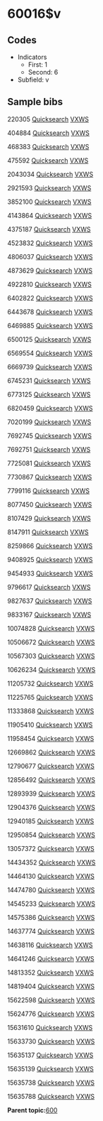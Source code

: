 # 60016$v

## Codes

-   Indicators
    -   First: 1
    -   Second: 6
-   Subfield: v

## Sample bibs

220305 [Quicksearch](https://search.library.yale.edu/catalog/220305) [VXWS](http://prodorbis.library.yale.edu:7014/vxws/GetHoldingsService?bibId=220305)

404884 [Quicksearch](https://search.library.yale.edu/catalog/404884) [VXWS](http://prodorbis.library.yale.edu:7014/vxws/GetHoldingsService?bibId=404884)

468383 [Quicksearch](https://search.library.yale.edu/catalog/468383) [VXWS](http://prodorbis.library.yale.edu:7014/vxws/GetHoldingsService?bibId=468383)

475592 [Quicksearch](https://search.library.yale.edu/catalog/475592) [VXWS](http://prodorbis.library.yale.edu:7014/vxws/GetHoldingsService?bibId=475592)

2043034 [Quicksearch](https://search.library.yale.edu/catalog/2043034) [VXWS](http://prodorbis.library.yale.edu:7014/vxws/GetHoldingsService?bibId=2043034)

2921593 [Quicksearch](https://search.library.yale.edu/catalog/2921593) [VXWS](http://prodorbis.library.yale.edu:7014/vxws/GetHoldingsService?bibId=2921593)

3852100 [Quicksearch](https://search.library.yale.edu/catalog/3852100) [VXWS](http://prodorbis.library.yale.edu:7014/vxws/GetHoldingsService?bibId=3852100)

4143864 [Quicksearch](https://search.library.yale.edu/catalog/4143864) [VXWS](http://prodorbis.library.yale.edu:7014/vxws/GetHoldingsService?bibId=4143864)

4375187 [Quicksearch](https://search.library.yale.edu/catalog/4375187) [VXWS](http://prodorbis.library.yale.edu:7014/vxws/GetHoldingsService?bibId=4375187)

4523832 [Quicksearch](https://search.library.yale.edu/catalog/4523832) [VXWS](http://prodorbis.library.yale.edu:7014/vxws/GetHoldingsService?bibId=4523832)

4806037 [Quicksearch](https://search.library.yale.edu/catalog/4806037) [VXWS](http://prodorbis.library.yale.edu:7014/vxws/GetHoldingsService?bibId=4806037)

4873629 [Quicksearch](https://search.library.yale.edu/catalog/4873629) [VXWS](http://prodorbis.library.yale.edu:7014/vxws/GetHoldingsService?bibId=4873629)

4922810 [Quicksearch](https://search.library.yale.edu/catalog/4922810) [VXWS](http://prodorbis.library.yale.edu:7014/vxws/GetHoldingsService?bibId=4922810)

6402822 [Quicksearch](https://search.library.yale.edu/catalog/6402822) [VXWS](http://prodorbis.library.yale.edu:7014/vxws/GetHoldingsService?bibId=6402822)

6443678 [Quicksearch](https://search.library.yale.edu/catalog/6443678) [VXWS](http://prodorbis.library.yale.edu:7014/vxws/GetHoldingsService?bibId=6443678)

6469885 [Quicksearch](https://search.library.yale.edu/catalog/6469885) [VXWS](http://prodorbis.library.yale.edu:7014/vxws/GetHoldingsService?bibId=6469885)

6500125 [Quicksearch](https://search.library.yale.edu/catalog/6500125) [VXWS](http://prodorbis.library.yale.edu:7014/vxws/GetHoldingsService?bibId=6500125)

6569554 [Quicksearch](https://search.library.yale.edu/catalog/6569554) [VXWS](http://prodorbis.library.yale.edu:7014/vxws/GetHoldingsService?bibId=6569554)

6669739 [Quicksearch](https://search.library.yale.edu/catalog/6669739) [VXWS](http://prodorbis.library.yale.edu:7014/vxws/GetHoldingsService?bibId=6669739)

6745231 [Quicksearch](https://search.library.yale.edu/catalog/6745231) [VXWS](http://prodorbis.library.yale.edu:7014/vxws/GetHoldingsService?bibId=6745231)

6773125 [Quicksearch](https://search.library.yale.edu/catalog/6773125) [VXWS](http://prodorbis.library.yale.edu:7014/vxws/GetHoldingsService?bibId=6773125)

6820459 [Quicksearch](https://search.library.yale.edu/catalog/6820459) [VXWS](http://prodorbis.library.yale.edu:7014/vxws/GetHoldingsService?bibId=6820459)

7020199 [Quicksearch](https://search.library.yale.edu/catalog/7020199) [VXWS](http://prodorbis.library.yale.edu:7014/vxws/GetHoldingsService?bibId=7020199)

7692745 [Quicksearch](https://search.library.yale.edu/catalog/7692745) [VXWS](http://prodorbis.library.yale.edu:7014/vxws/GetHoldingsService?bibId=7692745)

7692751 [Quicksearch](https://search.library.yale.edu/catalog/7692751) [VXWS](http://prodorbis.library.yale.edu:7014/vxws/GetHoldingsService?bibId=7692751)

7725081 [Quicksearch](https://search.library.yale.edu/catalog/7725081) [VXWS](http://prodorbis.library.yale.edu:7014/vxws/GetHoldingsService?bibId=7725081)

7730867 [Quicksearch](https://search.library.yale.edu/catalog/7730867) [VXWS](http://prodorbis.library.yale.edu:7014/vxws/GetHoldingsService?bibId=7730867)

7799116 [Quicksearch](https://search.library.yale.edu/catalog/7799116) [VXWS](http://prodorbis.library.yale.edu:7014/vxws/GetHoldingsService?bibId=7799116)

8077450 [Quicksearch](https://search.library.yale.edu/catalog/8077450) [VXWS](http://prodorbis.library.yale.edu:7014/vxws/GetHoldingsService?bibId=8077450)

8107429 [Quicksearch](https://search.library.yale.edu/catalog/8107429) [VXWS](http://prodorbis.library.yale.edu:7014/vxws/GetHoldingsService?bibId=8107429)

8147911 [Quicksearch](https://search.library.yale.edu/catalog/8147911) [VXWS](http://prodorbis.library.yale.edu:7014/vxws/GetHoldingsService?bibId=8147911)

8259866 [Quicksearch](https://search.library.yale.edu/catalog/8259866) [VXWS](http://prodorbis.library.yale.edu:7014/vxws/GetHoldingsService?bibId=8259866)

9408925 [Quicksearch](https://search.library.yale.edu/catalog/9408925) [VXWS](http://prodorbis.library.yale.edu:7014/vxws/GetHoldingsService?bibId=9408925)

9454933 [Quicksearch](https://search.library.yale.edu/catalog/9454933) [VXWS](http://prodorbis.library.yale.edu:7014/vxws/GetHoldingsService?bibId=9454933)

9796617 [Quicksearch](https://search.library.yale.edu/catalog/9796617) [VXWS](http://prodorbis.library.yale.edu:7014/vxws/GetHoldingsService?bibId=9796617)

9827637 [Quicksearch](https://search.library.yale.edu/catalog/9827637) [VXWS](http://prodorbis.library.yale.edu:7014/vxws/GetHoldingsService?bibId=9827637)

9833167 [Quicksearch](https://search.library.yale.edu/catalog/9833167) [VXWS](http://prodorbis.library.yale.edu:7014/vxws/GetHoldingsService?bibId=9833167)

10074828 [Quicksearch](https://search.library.yale.edu/catalog/10074828) [VXWS](http://prodorbis.library.yale.edu:7014/vxws/GetHoldingsService?bibId=10074828)

10506672 [Quicksearch](https://search.library.yale.edu/catalog/10506672) [VXWS](http://prodorbis.library.yale.edu:7014/vxws/GetHoldingsService?bibId=10506672)

10567303 [Quicksearch](https://search.library.yale.edu/catalog/10567303) [VXWS](http://prodorbis.library.yale.edu:7014/vxws/GetHoldingsService?bibId=10567303)

10626234 [Quicksearch](https://search.library.yale.edu/catalog/10626234) [VXWS](http://prodorbis.library.yale.edu:7014/vxws/GetHoldingsService?bibId=10626234)

11205732 [Quicksearch](https://search.library.yale.edu/catalog/11205732) [VXWS](http://prodorbis.library.yale.edu:7014/vxws/GetHoldingsService?bibId=11205732)

11225765 [Quicksearch](https://search.library.yale.edu/catalog/11225765) [VXWS](http://prodorbis.library.yale.edu:7014/vxws/GetHoldingsService?bibId=11225765)

11333868 [Quicksearch](https://search.library.yale.edu/catalog/11333868) [VXWS](http://prodorbis.library.yale.edu:7014/vxws/GetHoldingsService?bibId=11333868)

11905410 [Quicksearch](https://search.library.yale.edu/catalog/11905410) [VXWS](http://prodorbis.library.yale.edu:7014/vxws/GetHoldingsService?bibId=11905410)

11958454 [Quicksearch](https://search.library.yale.edu/catalog/11958454) [VXWS](http://prodorbis.library.yale.edu:7014/vxws/GetHoldingsService?bibId=11958454)

12669862 [Quicksearch](https://search.library.yale.edu/catalog/12669862) [VXWS](http://prodorbis.library.yale.edu:7014/vxws/GetHoldingsService?bibId=12669862)

12790677 [Quicksearch](https://search.library.yale.edu/catalog/12790677) [VXWS](http://prodorbis.library.yale.edu:7014/vxws/GetHoldingsService?bibId=12790677)

12856492 [Quicksearch](https://search.library.yale.edu/catalog/12856492) [VXWS](http://prodorbis.library.yale.edu:7014/vxws/GetHoldingsService?bibId=12856492)

12893939 [Quicksearch](https://search.library.yale.edu/catalog/12893939) [VXWS](http://prodorbis.library.yale.edu:7014/vxws/GetHoldingsService?bibId=12893939)

12904376 [Quicksearch](https://search.library.yale.edu/catalog/12904376) [VXWS](http://prodorbis.library.yale.edu:7014/vxws/GetHoldingsService?bibId=12904376)

12940185 [Quicksearch](https://search.library.yale.edu/catalog/12940185) [VXWS](http://prodorbis.library.yale.edu:7014/vxws/GetHoldingsService?bibId=12940185)

12950854 [Quicksearch](https://search.library.yale.edu/catalog/12950854) [VXWS](http://prodorbis.library.yale.edu:7014/vxws/GetHoldingsService?bibId=12950854)

13057372 [Quicksearch](https://search.library.yale.edu/catalog/13057372) [VXWS](http://prodorbis.library.yale.edu:7014/vxws/GetHoldingsService?bibId=13057372)

14434352 [Quicksearch](https://search.library.yale.edu/catalog/14434352) [VXWS](http://prodorbis.library.yale.edu:7014/vxws/GetHoldingsService?bibId=14434352)

14464130 [Quicksearch](https://search.library.yale.edu/catalog/14464130) [VXWS](http://prodorbis.library.yale.edu:7014/vxws/GetHoldingsService?bibId=14464130)

14474780 [Quicksearch](https://search.library.yale.edu/catalog/14474780) [VXWS](http://prodorbis.library.yale.edu:7014/vxws/GetHoldingsService?bibId=14474780)

14545233 [Quicksearch](https://search.library.yale.edu/catalog/14545233) [VXWS](http://prodorbis.library.yale.edu:7014/vxws/GetHoldingsService?bibId=14545233)

14575386 [Quicksearch](https://search.library.yale.edu/catalog/14575386) [VXWS](http://prodorbis.library.yale.edu:7014/vxws/GetHoldingsService?bibId=14575386)

14637774 [Quicksearch](https://search.library.yale.edu/catalog/14637774) [VXWS](http://prodorbis.library.yale.edu:7014/vxws/GetHoldingsService?bibId=14637774)

14638116 [Quicksearch](https://search.library.yale.edu/catalog/14638116) [VXWS](http://prodorbis.library.yale.edu:7014/vxws/GetHoldingsService?bibId=14638116)

14641246 [Quicksearch](https://search.library.yale.edu/catalog/14641246) [VXWS](http://prodorbis.library.yale.edu:7014/vxws/GetHoldingsService?bibId=14641246)

14813352 [Quicksearch](https://search.library.yale.edu/catalog/14813352) [VXWS](http://prodorbis.library.yale.edu:7014/vxws/GetHoldingsService?bibId=14813352)

14819404 [Quicksearch](https://search.library.yale.edu/catalog/14819404) [VXWS](http://prodorbis.library.yale.edu:7014/vxws/GetHoldingsService?bibId=14819404)

15622598 [Quicksearch](https://search.library.yale.edu/catalog/15622598) [VXWS](http://prodorbis.library.yale.edu:7014/vxws/GetHoldingsService?bibId=15622598)

15624776 [Quicksearch](https://search.library.yale.edu/catalog/15624776) [VXWS](http://prodorbis.library.yale.edu:7014/vxws/GetHoldingsService?bibId=15624776)

15631610 [Quicksearch](https://search.library.yale.edu/catalog/15631610) [VXWS](http://prodorbis.library.yale.edu:7014/vxws/GetHoldingsService?bibId=15631610)

15633730 [Quicksearch](https://search.library.yale.edu/catalog/15633730) [VXWS](http://prodorbis.library.yale.edu:7014/vxws/GetHoldingsService?bibId=15633730)

15635137 [Quicksearch](https://search.library.yale.edu/catalog/15635137) [VXWS](http://prodorbis.library.yale.edu:7014/vxws/GetHoldingsService?bibId=15635137)

15635139 [Quicksearch](https://search.library.yale.edu/catalog/15635139) [VXWS](http://prodorbis.library.yale.edu:7014/vxws/GetHoldingsService?bibId=15635139)

15635738 [Quicksearch](https://search.library.yale.edu/catalog/15635738) [VXWS](http://prodorbis.library.yale.edu:7014/vxws/GetHoldingsService?bibId=15635738)

15635788 [Quicksearch](https://search.library.yale.edu/catalog/15635788) [VXWS](http://prodorbis.library.yale.edu:7014/vxws/GetHoldingsService?bibId=15635788)

**Parent topic:**[600](../../tags/600/600.md)

